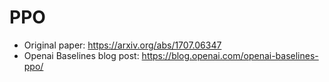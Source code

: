 # PPO

- Original paper: https://arxiv.org/abs/1707.06347
- Openai Baselines blog post: https://blog.openai.com/openai-baselines-ppo/
